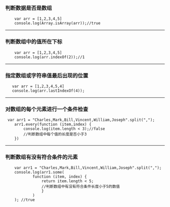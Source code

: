 ### 判断数据是否是数组

```	
    var arr = [1,2,3,4,5]
    console.log(Array.isArray(arr));//true
```

***

### 判断数组中的值所在下标

```	
    var arr = [1,2,3,4,5]
    console.log(arr.indexOf(2));//1
```

***

### 指定数组或字符串值最后出现的位置

```
   var arr = [1,2,3,4,5,4]
   console.log(arr.lastIndexOf(4));
```

***

### 对数组的每个元素进行一个条件检查

```
 var arr1 = "Charles,Mark,Bill,Vincent,William,Joseph".split(",");
    arr1.every(function (item,index) {
        console.log(item.length < 3);//false
        //判断数组中每个值的长度是否小于3
    })
```

***

### 判断数组有没有符合条件的元素

```
    var arr1 = "Charles,Mark,Bill,Vincent,William,Joseph".split(",");
    console.log(arr1.some(
            function (item, index) {
                return item.length < 5;
                //判断数组中有没有符合条件长度小于5的数值
                }
            )
    ); //true
```

